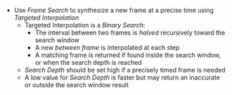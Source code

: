 - Use _Frame Search_ to synthesize a new frame at a precise time using _Targeted Interpolation_
    - Targeted Interpolation is a _Binary Search_:
        - The interval between two frames is _halved_ recursively toward the search window
        - A new _between frame_ is interpolated at each step
        - A matching frame is returned if found inside the search window, or when the search depth is reached
    - _Search Depth_ should be set high if a precisely timed frame is needed
    - A low value for _Search Depth_ is faster but may return an inaccurate or outside the search window result
